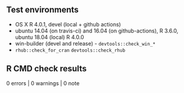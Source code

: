 ## Test environments
* OS X R 4.0.1, devel (local + github actions)
* ubuntu 14.04 (on travis-ci) and 16.04 (on github-actions), R 3.6.0, ubuntu 18.04 (local) R 4.0.0
* win-builder (devel and release) - `devtools::check_win_*`
* `rhub::check_for_cran` `devtools::check_rhub`

## R CMD check results

0 errors | 0 warnings | 0 note

